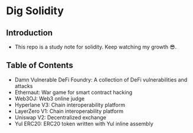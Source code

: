 # Dig Solidity

## Introduction

- This repo is a study note for solidity. Keep watching my growth 😎.

## Table of Contents

- Damn Vulnerable DeFi Foundry: A collection of DeFi vulnerabilities and attacks
- Ethernaut: War game for smart contract hacking
- Web3OJ: Web3 online judge
- Hyperlane V3: Chain interoperability platform
- LayerZero V1: Chain interoperability platform
- Uniswap V2: Decentralized exchange
- Yul ERC20: ERC20 token written with Yul inline assembly
